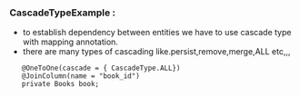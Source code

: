 ###  CascadeTypeExample :  
- to establish dependency between entities we have to use cascade type with mapping annotation.
- there are many types of cascading like.persist,remove,merge,ALL etc,,,
     
 ```
    @OneToOne(cascade = { CascadeType.ALL})
    @JoinColumn(name = "book_id")
	private Books book;
```
 
